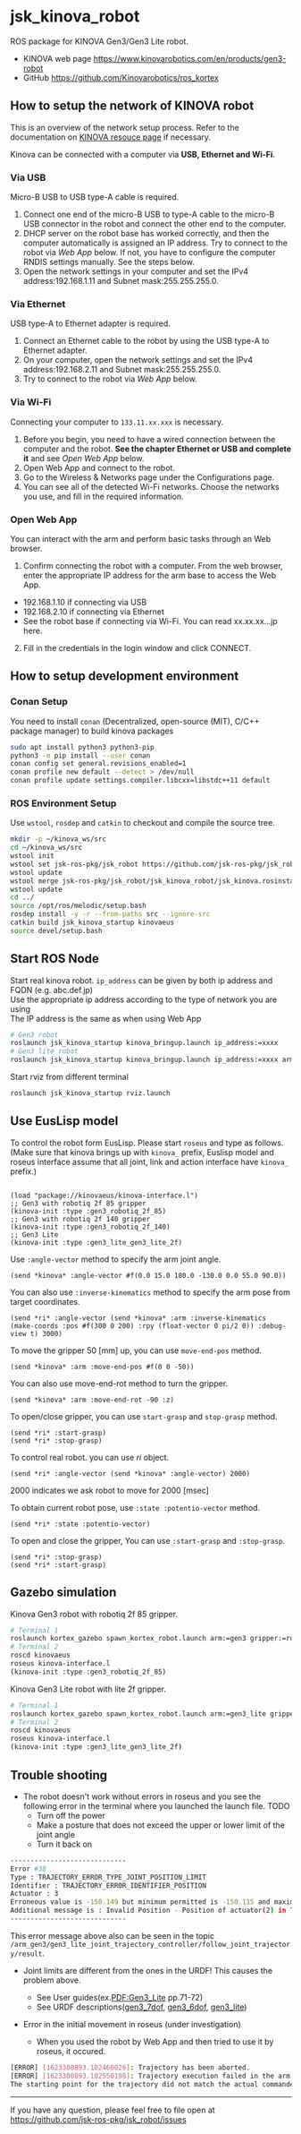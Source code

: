 # jsk_kinova_robot

ROS package for KINOVA Gen3/Gen3 Lite robot.

- KINOVA web page
  https://www.kinovarobotics.com/en/products/gen3-robot
- GitHub
  https://github.com/Kinovarobotics/ros_kortex

## How to setup the network of KINOVA robot

This is an overview of the network setup process.
Refer to the documentation on [KINOVA resouce page](https://www.kinovarobotics.com/en/resources/technical-resources-library) if necessary.

Kinova can be connected with a computer via **USB, Ethernet and Wi-Fi**. 

### Via USB

Micro-B USB to USB type-A cable is required.

1. Connect one end of the micro-B USB to type-A cable to the micro-B USB connector in the robot and connect the other end to the computer.
2. DHCP server on the robot base has worked correctly, and then the computer automatically is assigned an IP address. Try to connect to the robot via _Web App_ below. If not, you have to configure the computer RNDIS settings manually. See the steps below.
3. Open the network settings in your computer and set the IPv4 address:192.168.1.11 and Subnet mask:255.255.255.0. 

### Via Ethernet
USB type-A to Ethernet adapter is required.

1. Connect an Ethernet cable to the robot by using the USB type-A to Ethernet adapter.
2. On your computer, open the network settings and set the IPv4 address:192.168.2.11 and Subnet mask:255.255.255.0.
3. Try to connect to the robot via _Web App_ below.

### Via Wi-Fi
Connecting your computer to ```133.11.xx.xxx``` is necessary.

1. Before you begin, you need to have a wired connection between the computer and the robot. **See the chapter Ethernet or USB and complete it** and see _Open Web App_ below.
2. Open Web App and connect to the robot. 
3. Go to the Wireless & Networks page under the Configurations page. 
4. You can see all of the detected Wi-Fi networks. Choose the networks you use, and fill in the required information.

### Open Web App
You can interact with the arm and perform basic tasks through an Web browser.

1. Confirm connecting the robot with a computer. From the web browser, enter the appropriate IP address for the arm base to access the Web App.
- 192.168.1.10 if connecting via USB
- 192.168.2.10 if connecting via Ethernet
- See the robot base if connecting via Wi-Fi. You can read xx.xx.xx...jp here.
2. Fill in the credentials in the login window and click CONNECT.

## How to setup development environment

### Conan Setup

You need to install `conan` (Decentralized, open-source (MIT), C/C++ package manager) to build kinova packages

```bash
sudo apt install python3 python3-pip
python3 -m pip install --user conan
conan config set general.revisions_enabled=1
conan profile new default --detect > /dev/null
conan profile update settings.compiler.libcxx=libstdc++11 default
```

### ROS Environment Setup

Use `wstool`, `rosdep` and `catkin` to checkout and compile the source tree.

```bash
mkdir -p ~/kinova_ws/src
cd ~/kinova_ws/src
wstool init
wstool set jsk-ros-pkg/jsk_robot https://github.com/jsk-ros-pkg/jsk_robot.git --git
wstool update
wstool merge jsk-ros-pkg/jsk_robot/jsk_kinova_robot/jsk_kinova.rosinstall
wstool update
cd ../
source /opt/ros/melodic/setup.bash
rosdep install -y -r --from-paths src --ignore-src
catkin build jsk_kinova_startup kinovaeus
source devel/setup.bash
```

## Start ROS Node

Start real kinova robot. `ip_address` can be given by both ip address and FQDN (e.g. abc.def.jp)  
Use the appropriate ip address according to the type of network you are using  
The IP address is the same as when using Web App

```bash
# Gen3 robot
roslaunch jsk_kinova_startup kinova_bringup.launch ip_address:=xxxx
# Gen3 lite robot
roslaunch jsk_kinova_startup kinova_bringup.launch ip_address:=xxxx arm:=gen3_lite
```

Start rviz from different terminal

```bash
roslaunch jsk_kinova_startup rviz.launch
```

## Use EusLisp model

To control the robot form EusLisp. Please start `roseus` and type as follows.
(Make sure that kinova brings up with `kinova_` prefix, Euslisp model and roseus interface assume that all joint, link and action interface have `kinova_` prefix.)
```

(load "package://kinovaeus/kinova-interface.l")
;; Gen3 with robotiq 2f 85 gripper
(kinova-init :type :gen3_robotiq_2f_85)
;; Gen3 with robotiq 2f 140 gripper
(kinova-init :type :gen3_robotiq_2f_140)
;; Gen3 Lite
(kinova-init :type :gen3_lite_gen3_lite_2f)
```

Use `:angle-vector` method to specify the arm joint angle.
```
(send *kinova* :angle-vector #f(0.0 15.0 180.0 -130.0 0.0 55.0 90.0))
```

You can also use `:inverse-kinematics` method to specify the arm pose from target coordinates.
```
(send *ri* :angle-vector (send *kinova* :arm :inverse-kinematics (make-coords :pos #f(300 0 200) :rpy (float-vector 0 pi/2 0)) :debug-view t) 3000)
```

To move the gripper 50 [mm] up, you can use `move-end-pos` method.
```
(send *kinova* :arm :move-end-pos #f(0 0 -50))
```

You can also use move-end-rot method to turn the gripper.
```
(send *kinova* :arm :move-end-rot -90 :z)
```

To open/close gripper, you can use `start-grasp` and `stop-grasp` method.
```
(send *ri* :start-grasp)
(send *ri* :stop-grasp)
```

To control real robot. you can use *ri* object.
```
(send *ri* :angle-vector (send *kinova* :angle-vector) 2000)
```
2000 indicates we ask robot to move for 2000 [msec]


To obtain current robot pose, use `:state :potentio-vector` method.

```
(send *ri* :state :potentio-vector)
```

To open and close the gripper, You can use `:start-grasp` and `:stop-grasp`.

```
(send *ri* :stop-grasp)
(send *ri* :start-grasp)
```

## Gazebo simulation
Kinova Gen3 robot with robotiq 2f 85 gripper.
```bash
# Terminal 1
roslaunch kortex_gazebo spawn_kortex_robot.launch arm:=gen3 gripper:=robotiq_2f_85 robot_name:=arm_gen3 prefix:=kinova_
# Terminal 2
roscd kinovaeus
roseus kinova-interface.l
(kinova-init :type :gen3_robotiq_2f_85)
```

Kinova Gen3 Lite robot with lite 2f gripper.
```bash
# Terminal 1
roslaunch kortex_gazebo spawn_kortex_robot.launch arm:=gen3_lite gripper:=gen3_lite_2f robot_name:=arm_gen3 prefix:=kinova_
# Terminal 2
roscd kinovaeus
roseus kinova-interface.l
(kinova-init :type :gen3_lite_gen3_lite_2f)
```

## Trouble shooting
- The robot doesn't work without errors in roseus and you see the following error in the terminal where you launched the launch file. TODO
  - Turn off the power
  - Make a posture that does not exceed the upper or lower limit of the joint angle
  - Turn it back on
```bash
-----------------------------
Error #38
Type : TRAJECTORY_ERROR_TYPE_JOINT_POSITION_LIMIT
Identifier : TRAJECTORY_ERROR_IDENTIFIER_POSITION
Actuator : 3
Erroneous value is -150.149 but minimum permitted is -150.115 and maximum permitted is 150.115
Additional message is : Invalid Position - Position of actuator(2) in Trajectory Point (37) exceeds limits
-----------------------------
```
This error message above also can be seen in the topic `/arm_gen3/gen3_lite_joint_trajectory_controller/follow_joint_trajectory/result`. 
- Joint limits are different from the ones in the URDF! This causes the problem above.
  - See User guides(ex.[PDF:Gen3_Lite](https://artifactory.kinovaapps.com/artifactory/generic-documentation-public/Documentation/Gen3%20lite/Technical%20documentation/User%20Guide/Gen3_lite_USER_GUIDE_R03.pdf) pp.71-72) 
  - See URDF descriptions([gen3_7dof](https://github.com/Kinovarobotics/ros_kortex/blob/kinetic-devel/kortex_description/arms/gen3/7dof/urdf/gen3_macro.xacro), [gen3_6dof](https://github.com/Kinovarobotics/ros_kortex/blob/kinetic-devel/kortex_description/arms/gen3/6dof/urdf/gen3_macro.xacro), [gen3_lite](https://github.com/Kinovarobotics/ros_kortex/blob/kinetic-devel/kortex_description/arms/gen3_lite/6dof/urdf/gen3_lite_macro.xacro))

- Error in the initial movement in roseus (under investigation)
  - When you used the robot by Web App and then tried to use it by roseus, it occured.
```bash
[ERROR] [1623300893.102460026]: Trajectory has been aborted.
[ERROR] [1623300893.102550198]: Trajectory execution failed in the arm with sub error code 69
The starting point for the trajectory did not match the actual commanded joint angles.
```
---
If you have any question, please feel free to file open at https://github.com/jsk-ros-pkg/jsk_robot/issues
